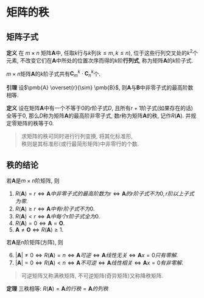 # 矩阵的秩

## 矩阵子式

<b>定义</b>
在 $m\times n$ 矩阵$\pmb{A}$中, 任取$k$行与$k$列$(k\leqslant m,k\leqslant n)$,
位于这些行列交叉处的$k^2$个元素,
不改变它们在$\pmb{A}$中所处的位置次序而得的$k$阶**行列式**,
称为矩阵$\pmb{A}$的$k$阶子式.

$m\times n$矩阵$\pmb{A}$的$k$阶子式共有$\pmb{C}_m^k\cdot \pmb{C}_n^k$个.

**引理**
设$\pmb{A} \overset{r}{\sim} \pmb{B}$, 则$\pmb{A}$与$\pmb{B}$中非零子式的最高阶数相等.

<b>定义</b>
设在矩阵$\pmb{A}$中有一个不等于0的$r$阶子式$D$,
且所有$r+1$阶子式(如果存在的话)全等于0,
那么$D$称为矩阵$\pmb{A}$的最高阶非零子式, 数$r$称为矩阵$\pmb{A}$的秩,
记作$R(\boldsymbol{\pmb{A}})$.
并规定零矩阵的秩等于0.

> 求矩阵的秩可同时进行行列变换, 将其化标准形, <BR>
> 秩则是其标准形(或行最简形矩阵)中非零行的个数.

## 秩的结论

若$\pmb{A}$是$m \times n$阶矩阵, 则

1. $R(\pmb{A})=r \iff \pmb{A}中非零子式的最高阶数为r \iff \pmb{A}的r阶子式不为0, r阶以上子式为零$.
2. $R(\pmb{A})\geqslant r \iff \pmb{A}中有r阶子式不为0$.
3. $R(\pmb{A})< r \iff \pmb{A}中每个r阶子式全为0$.
4. $R(\pmb{A})=0 \iff \pmb{A}=\pmb{O}$.
5. $\pmb{A}\not=\pmb{O} \iff R(\pmb{A})\geqslant 1$.

若$\pmb{A}$是n阶矩阵(方阵), 则

6. $|\pmb{A}|\not=0 \iff R(\pmb{A})=n\iff \pmb{A}可逆 \iff \pmb{A}线性无关\iff \pmb{A}x=0只有零解$.
7. $|\pmb{A}|=0 \iff R(\pmb{A})< n\iff \pmb{A}不可逆 \iff \pmb{A}线性相关\iff \pmb{A}x=0有非零解$.

> 可逆矩阵又称满秩矩阵,
> 不可逆矩阵(奇异矩阵)又称降秩矩阵.

**定理** 三秩相等: $R(\pmb{A})=\pmb{A}的行秩=\pmb{A}的列秩$
